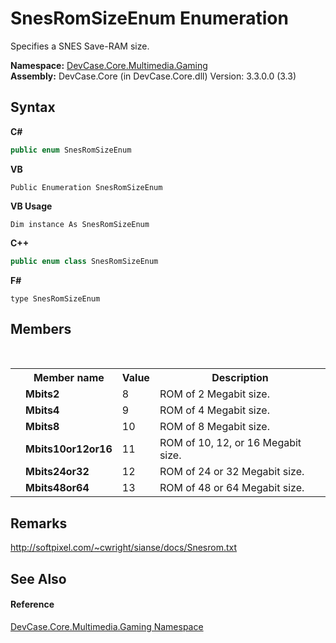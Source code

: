 # SnesRomSizeEnum Enumeration
 

Specifies a SNES Save-RAM size.

**Namespace:**&nbsp;<a href="N_DevCase_Core_Multimedia_Gaming">DevCase.Core.Multimedia.Gaming</a><br />**Assembly:**&nbsp;DevCase.Core (in DevCase.Core.dll) Version: 3.3.0.0 (3.3)

## Syntax

**C#**<br />
``` C#
public enum SnesRomSizeEnum
```

**VB**<br />
``` VB
Public Enumeration SnesRomSizeEnum
```

**VB Usage**<br />
``` VB Usage
Dim instance As SnesRomSizeEnum
```

**C++**<br />
``` C++
public enum class SnesRomSizeEnum
```

**F#**<br />
``` F#
type SnesRomSizeEnum
```


## Members
&nbsp;<table><tr><th></th><th>Member name</th><th>Value</th><th>Description</th></tr><tr><td /><td target="F:DevCase.Core.Multimedia.Gaming.SnesRomSizeEnum.Mbits2">**Mbits2**</td><td>8</td><td>ROM of 2 Megabit size.</td></tr><tr><td /><td target="F:DevCase.Core.Multimedia.Gaming.SnesRomSizeEnum.Mbits4">**Mbits4**</td><td>9</td><td>ROM of 4 Megabit size.</td></tr><tr><td /><td target="F:DevCase.Core.Multimedia.Gaming.SnesRomSizeEnum.Mbits8">**Mbits8**</td><td>10</td><td>ROM of 8 Megabit size.</td></tr><tr><td /><td target="F:DevCase.Core.Multimedia.Gaming.SnesRomSizeEnum.Mbits10or12or16">**Mbits10or12or16**</td><td>11</td><td>ROM of 10, 12, or 16 Megabit size.</td></tr><tr><td /><td target="F:DevCase.Core.Multimedia.Gaming.SnesRomSizeEnum.Mbits24or32">**Mbits24or32**</td><td>12</td><td>ROM of 24 or 32 Megabit size.</td></tr><tr><td /><td target="F:DevCase.Core.Multimedia.Gaming.SnesRomSizeEnum.Mbits48or64">**Mbits48or64**</td><td>13</td><td>ROM of 48 or 64 Megabit size.</td></tr></table>

## Remarks
<a href="http://softpixel.com/~cwright/sianse/docs/Snesrom.txt" target="_blank">http://softpixel.com/~cwright/sianse/docs/Snesrom.txt</a>

## See Also


#### Reference
<a href="N_DevCase_Core_Multimedia_Gaming">DevCase.Core.Multimedia.Gaming Namespace</a><br />